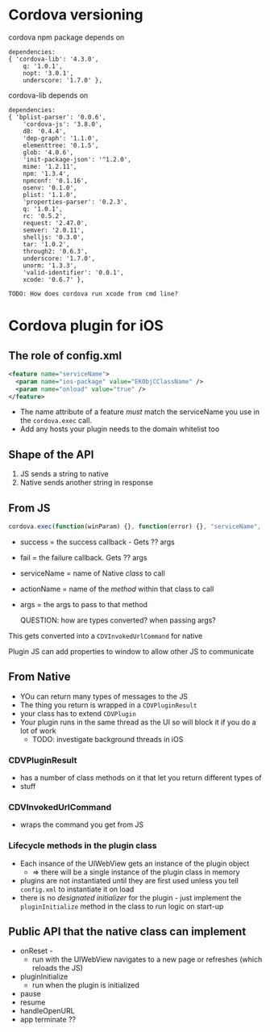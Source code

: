 # Cordova versioning

cordova npm package depends on

    dependencies:
    { 'cordova-lib': '4.3.0',
        q: '1.0.1',
        nopt: '3.0.1',
        underscore: '1.7.0' },

cordova-lib depends on

    dependencies:
    { 'bplist-parser': '0.0.6',
        'cordova-js': '3.8.0',
        d8: '0.4.4',
        'dep-graph': '1.1.0',
        elementtree: '0.1.5',
        glob: '4.0.6',
        'init-package-json': '^1.2.0',
        mime: '1.2.11',
        npm: '1.3.4',
        npmconf: '0.1.16',
        osenv: '0.1.0',
        plist: '1.1.0',
        'properties-parser': '0.2.3',
        q: '1.0.1',
        rc: '0.5.2',
        request: '2.47.0',
        semver: '2.0.11',
        shelljs: '0.3.0',
        tar: '1.0.2',
        through2: '0.6.3',
        underscore: '1.7.0',
        unorm: '1.3.3',
        'valid-identifier': '0.0.1',
        xcode: '0.6.7' },

    TODO: How does cordova run xcode from cmd line?

# Cordova plugin for iOS

## The role of config.xml

```xml
<feature name="serviceName">
  <param name="ios-package" value="EKObjCClassName" />
  <param name="onload" value="true" />
</feature>
```

- The name attribute of a feature _must_ match the serviceName you use in the
  `cordova.exec` call.
- Add any hosts your plugin needs to the domain whitelist too

## Shape of the API

1. JS sends a string to native
2. Native sends another string in response

## From JS

```javascript
cordova.exec(function(winParam) {}, function(error) {}, "serviceName", "actionName", ["arg1", "arg2", 42, false...]);
```

- success = the success callback - Gets ?? args
- fail = the failure callback. Gets ?? args
- serviceName = name of Native _class_ to call
- actionName = name of the _method_ within that class to call
- args = the args to pass to that method

    QUESTION: how are types converted? when passing args?

This gets converted into a `CDVInvokedUrlCommand` for native

Plugin JS can add properties to window to allow other JS to communicate

## From Native

- YOu can return many types of messages to the JS
- The thing you return is wrapped in a `CDVPluginResult`
- your class has to extend `CDVPlugin`
- Your plugin runs in the same thread as the UI so will block it if you do a lot
  of work
    - TODO: investigate background threads in iOS

### CDVPluginResult

- has a number of class methods on it that let you return different types of
- stuff

### CDVInvokedUrlCommand

- wraps the command you get from JS

### Lifecycle methods in the plugin class

- Each insance of the UIWebView gets an instance of the plugin object
    - => there will be a single instance of the plugin class in memory
- plugins are not instantiated until they are first used unless you tell
  `config.xml` to instantiate it on load
- there is no _designated initializer_ for the plugin - just implement the
  `pluginInitialize` method in the class to run logic on start-up

## Public API that the native class can implement

- onReset -
    - run with the UIWebView navigates to a new page or refreshes (which reloads
      the JS)
- pluginInitialize
    - run when the plugin is initialized
- pause
- resume
- handleOpenURL
- app terminate ??
